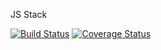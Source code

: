 JS Stack

[![Build Status](https://img.shields.io/travis/Taramouse/js-stack.svg?style=flat-square)](https://travis-ci.org/taramouse/js-stack)
[![Coverage Status](https://img.shields.io/coveralls/Taramouse/js-stack.svg?style=flat-square)](https://coveralls.io/github/taramouse/js-stack?branch=master)
